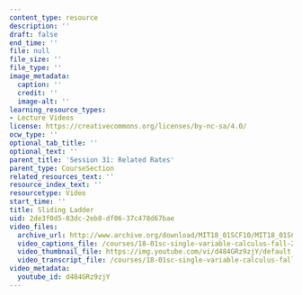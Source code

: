 ```yaml
---
content_type: resource
description: ''
draft: false
end_time: ''
file: null
file_size: ''
file_type: ''
image_metadata:
  caption: ''
  credit: ''
  image-alt: ''
learning_resource_types:
- Lecture Videos
license: https://creativecommons.org/licenses/by-nc-sa/4.0/
ocw_type: ''
optional_tab_title: ''
optional_text: ''
parent_title: 'Session 31: Related Rates'
parent_type: CourseSection
related_resources_text: ''
resource_index_text: ''
resourcetype: Video
start_time: ''
title: Sliding Ladder
uid: 2de3f0d5-03dc-2eb8-df06-37c478d67bae
video_files:
  archive_url: http://www.archive.org/download/MIT18_01SCF10/MIT18_01SCF10Rec_24_300k.mp4
  video_captions_file: /courses/18-01sc-single-variable-calculus-fall-2010/bfacaecb8f8159aa91fd64976d3b9fff_d484GRz9zjY.vtt
  video_thumbnail_file: https://img.youtube.com/vi/d484GRz9zjY/default.jpg
  video_transcript_file: /courses/18-01sc-single-variable-calculus-fall-2010/6c67983d4bd8194a73aab2715fd67d94_d484GRz9zjY.pdf
video_metadata:
  youtube_id: d484GRz9zjY
---
```

